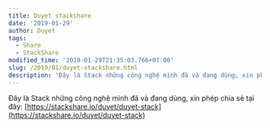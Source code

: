 ```yaml
---
title: Duyet stackshare
date: '2019-01-29'
author: Duyet
tags:
  - Share
  - StackShare
modified_time: '2019-01-29T21:35:03.766+07:00'
slug: /2019/01/duyet-stackshare.html
description: 'Đây là Stack những công nghệ mình đã và đang dùng, xin phép chia sẻ tại đây: https://stackshare.io/duyet/duyet-stack'
---
```


Đây là Stack những công nghệ mình đã và đang dùng, xin phép chia sẻ tại đây: [https://stackshare.io/duyet/duyet-stack](https://stackshare.io/duyet/duyet-stack)

<a data-layers="1,2,3,4" data-stack-embed="true" data-theme="light" frameborder="0" href="https://embed.stackshare.io/stacks/embed/9cb2b71c984d63"></a> <script async="" charset="utf-8" src="https://cdn1.stackshare.io/javascripts/client-code.js"></script><br /><br />
